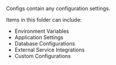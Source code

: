 Configs contain any configuration settings.

Items in this folder can include:
- Environment Variables
- Application Settings
- Database Configurations
- External Service Integrations
- Custom Configurations
